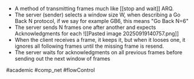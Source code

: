 - A method of transmitting frames much like [[stop and wait]] ARQ.
- The server (sender) selects a window size W, when describing a Go Back N protocol, if we say for example GB6, this means "Go Back N=6"
- The server sends N frames one after another and expects Acknowledgments for each
	![[Pasted image 20250919140757.png]]
- When the client receives a frame, it keeps it, but when it looses one, it ignores all following frames until the missing frame is resend.
- The server waits for acknowledgments on all previous frames before sending out the next window of frames

#academic #comp_net #flowControl